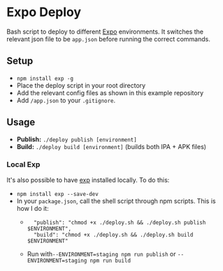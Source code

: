 # Expo Deploy

Bash script to deploy to different [Expo](https://expo.io) environments.
It switches the relevant json file to be `app.json` before running the correct commands.

## Setup

  - `npm install exp -g`
  - Place the deploy script in your root directory
  - Add the relevant config files as shown in this example repository
  - Add `/app.json` to your `.gitignore`.

## Usage

  - **Publish:** `./deploy publish [environment]`
  - **Build:** `./deploy build [environment]` (builds both IPA + APK files)

### Local Exp

It's also possible to have [exp](https://github.com/expo/exp) installed locally. To do this:

  - `npm install exp --save-dev`
  - In your `package.json`, call the shell script through npm scripts. This is how I do it:
    - ```
        "publish": "chmod +x ./deploy.sh && ./deploy.sh publish $ENVIRONMENT",
        "build": "chmod +x ./deploy.sh && ./deploy.sh build $ENVIRONMENT"
      ```
    - Run with`--ENVIRONMENT=staging npm run publish` or `--ENVIRONMENT=staging npm run build`
